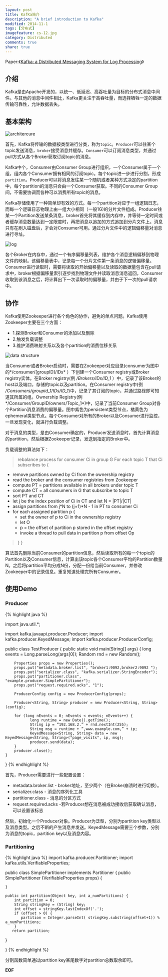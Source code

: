```yaml
---
layout: post
title: KafKa简介
description: "A brief introduction to Kafka"
modified: 2014-11-1
tags: [分布式]
imagefeature: cs-12.jpg
category: Distributed
comments: true
share: true
---
```


Paper:《<a href="http://research.microsoft.com/en-us/um/people/srikanth/netdb11/netdb11papers/netdb11-final12.pdf">Kafka: a Distributed Messaging System for Log Processing</a>》

## 介绍

Kafka是由Apache开发的，以统一、低延迟、高吞吐量为目标的分布式消息中间件。与其他的消息中间件相比，Kafka更关注于高吞吐量，而选择牺牲一定的数据传输可靠性，允许数据丢失。

## 基本架构

![architercure](/images/kafka/architecture.jpg "architecture")

首先，Kafka将传输的数据按类型进行分类，称为`topic`。`Producer`可以往某个topic发送消息，`broker`接受消息并缓存。`Consumer`可以订阅消息类型，并通过pull方式从各个Broker获取订阅topic的消息。

Kafka中个，Consumer由Consumer Group进行组织，一个Consumer属于一个组，组内各个Consumer拥有相同的订阅topic。每个topic进一步进行分割，形成`partition`。Producer可以将消息发往某一个随机或者某种方式决定的partition中，每个partition的消息只会由一个Consumer获取。不同的Consumer Group间，不需要协调而各种可以消费所有topic的消息。

Kafka存储使用了一种简单却有效的方式。每一个partition对应于一组逻辑日志，而每一个逻辑日志物理上由一组大小相同（一般1G)的分片文件组成。Producer往某一个Partition发送某条消息，broker首先将其缓存到内存中，并等待一定时间或者缓存消息数量达到一定限度时，再把消息以追加的方式追加到分片文件上。消息只有在刷入磁盘后，才会对Consumer可用。通过分片文件中的逻辑偏移量对消息进行寻址。

![log](/images/kafka/kafka_log.png "log")

各个Broker在内存中，通过一个有序偏移量列表，维护各个消息逻辑偏移到物理文件的映射。该偏移量表中，记录每一个分片文件第一条消息的逻辑偏移量。Consumer进行读取时，需要将读取的开始偏移量以及读取的数据量包含在pull请求中，broker根据偏移量索引逐步找到物理文件并读取消息消息返回，Consumer收取到该消息之后，将计算出下一次读取时的偏移量，并由于下一次的pull请求中。

## 协作

Kafka使用Zookeeper进行各个角色的协作，避免的单点问题。Kafka使用Zookeeper主要在三个方面：

- 1.探测Broker和Consumer的添加以及删除
- 2.触发负载调整
- 3.维护消费映射关系以及各个partition的消费位移关系

![data structure](/images/kafka/ds.jpg)

当Consumer或者Broker启动时，需要在Zookeeper对应目录(consumer为图中的*/consumer/[groupID]/IDs* ）下创建一个Consumer registry或Broker registry实体。在Broker registry(例 */Brokers/IDs/ID_1* ）中，记录了该Broker的host以及端口，存储的topic以及partition。在Consumer registry中(例 */Consumers/groupid_1/IDs/ID_1*)中，记录了其订阅的topic，并通过路径即可知道其所属的组。Ownership Registry(例*/Consumer/GroupID/owners/Topic_1*)中，记录了当前Consumer Group对各个Partition消息消费的偏移量。图中紫色为persistent类型节点，橘黄色为ephemeral类型节点。每个Consumer对所有的Broker以及Consumer进行监控，一旦发现变化，就进行负载调整。

对于消息的类型，是由Consumer确定的，Producer发送消息时，首先计算消息的partition，然后根据Zookeeper记录，发送到指定的Broker中。

负载调整的算法如下：

>
>rebalance process for consumer Ci in group G For each topic T that Ci subscribes to {
>
- remove partitions owned by Ci from the ownership registry
- read the broker and the consumer registries from Zookeeper
- compute PT = partitions available in all brokers under topic T
- compute CT = all consumers in G that subscribe to topic T
- sort PT and CT
- let j be the index position of Ci in CT and let N = |PT|/|CT|
- assign partitions from j*N to (j+1)*N - 1 in PT to consumer Ci
- for each assigned partition p 
{
	- set the owner of p to Ci in the ownership registry
	- let O
	- p = the offset of partition p stored in the offset registry
	- invoke a thread to pull data in partition p from offset Op
>	}
>}

算法首先删除当前Consumer的partition信息，然后读取所有的每一个topic的Partition以及Consumer信息，计算出该topic各个Consumer平均的Partition数量N。之后将partition平均分成N份，分配一份给当前Consumer，并修改Zookeeper中的记录信息。重复知道处理完所有Consumer。

## 使用Demo

### Producer

{% highlight java %}

import java.util.*;
 
import kafka.javaapi.producer.Producer;
import kafka.producer.KeyedMessage;
import kafka.producer.ProducerConfig;
 
public class TestProducer {
    public static void main(String[] args) {
        long events = Long.parseLong(args[0]);
        Random rnd = new Random();
 
        Properties props = new Properties();
        props.put("metadata.broker.list", "broker1:9092,broker2:9092 ");
        props.put("serializer.class", "kafka.serializer.StringEncoder");
        props.put("partitioner.class", "example.producer.SimplePartitioner");
        props.put("request.required.acks", "1");
 
        ProducerConfig config = new ProducerConfig(props);
 
        Producer<String, String> producer = new Producer<String, String>(config);
 
        for (long nEvents = 0; nEvents < events; nEvents++) { 
               long runtime = new Date().getTime();  
               String ip = “192.168.2.” + rnd.nextInt(255); 
               String msg = runtime + “,www.example.com,” + ip; 
               KeyedMessage<String, String> data = new KeyedMessage<String, String>("page_visits", ip, msg);
               producer.send(data);
        }
        producer.close();
    }
}
{% endhighlight %}

首先，Producer需要进行一些配置设置：

- metadata.broker.list - broker地址，至少两个（在Broker崩溃时进行切换）。
- serializer.class - 消息的序列化工具
- partitioner.class - 消息的分区方式
- request.required.acks -若Producer想在消息被成功接收后获取确认消息，可以设置该标志

然后，初始化一个Producer对象。Producer为泛型，分别为partition key类型以及消息类型。之后不断的产生消息并发送。KeyedMessage需要三个参数，分别为消息的topic，partition key以及消息内容。

### Partitioning 

{% highlight java %}
import kafka.producer.Partitioner;
import kafka.utils.VerifiableProperties;
 
public class SimplePartitioner implements Partitioner {
    public SimplePartitioner (VerifiableProperties props) {
 
    }
 
    public int partition(Object key, int a_numPartitions) {
        int partition = 0;
        String stringKey = (String) key;
        int offset = stringKey.lastIndexOf('.');
        if (offset > 0) {
           partition = Integer.parseInt( stringKey.substring(offset+1)) % a_numPartitions;
        }
       return partition;
  }
 
}
{% endhighlight %}

分割函数简单通过partition key某尾数字对partition总数取余即可。


**EOF**